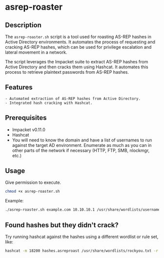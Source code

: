 # asrep-roaster

## Description

The `asrep-roaster.sh` script is a tool used for roasting AS-REP hashes in Active Directory environments. It automates the process of requesting and cracking AS-REP hashes, which can be used for privilege escalation and lateral movement in a network.

The script leverages the Impacket suite to extract AS-REP hashes from Active Directory and then cracks them using Hashcat. It automates this process to retrieve plaintext passwords from AS-REP hashes.

## Features
```
- Automated extraction of AS-REP hashes from Active Directory.
- Integrated hash cracking with Hashcat.
```

## Prerequisites

- Impacket v0.11.0
- Hashcat
- You will need to know the domain and have a list of usernames to run against the target AD environment. Enumerate as much as you can in other parts of the network if necessary (HTTP, FTP, SMB, nlockmgr, etc.)

## Usage

Give permission to execute.
```bash
chmod +x asrep-roaster.sh
```

Example:
```bash
./asrep-roaster.sh example.com 10.10.10.1 /usr/share/wordlists/usernames.txt
```

## Found hashes but they didn't crack?

Try running hashcat against the hashes using a different wordlist or rule set, like:
```bash
hashcat -m 18200 hashes.asreproast /usr/share/wordlists/rockyou.txt -r /usr/share/hashcat/rules/best64.rule --force --show
```
